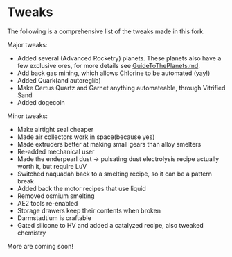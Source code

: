 # Tweaks
The following is a comprehensive list of the tweaks made in this fork.


Major tweaks:
* Added several (Advanced Rocketry) planets. These planets also have a few exclusive ores, for more details see [GuideToThePlanets.md](GuideToThePlanets.md).
* Add back gas mining, which allows Chlorine to be automated (yay!)
* Added Quark(and autoreglib)
* Make Certus Quartz and Garnet anything automateable, through Vitrified Sand
* Added dogecoin

Minor tweaks:
* Make airtight seal cheaper
* Made air collectors work in space(because yes)
* Made extruders better at making small gears than alloy smelters
* Re-added mechanical user
* Made the enderpearl dust -> pulsating dust electrolysis recipe actually worth it, but require LuV
* Switched naquadah back to a smelting recipe, so it can be a pattern break
* Added back the motor recipes that use liquid
* Removed osmium smelting
* AE2 tools re-enabled
* Storage drawers keep their contents when broken
* Darmstadtium is craftable
* Gated silicone to HV and added a catalyzed recipe, also tweaked chemistry


More are coming soon!

